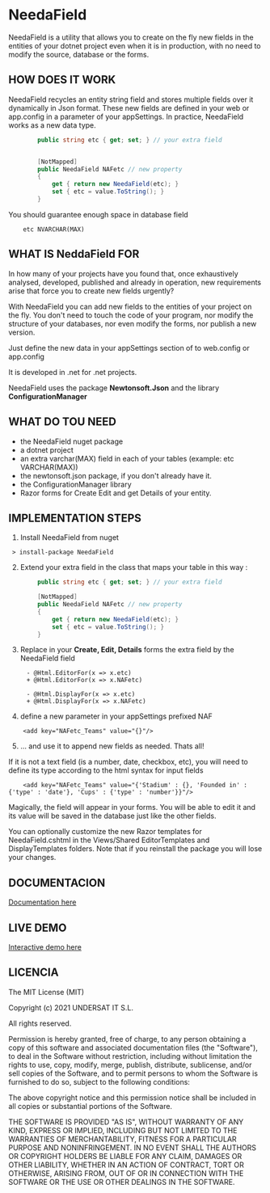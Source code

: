 # NeedaField

NeedaField is a utility that allows you to create on the fly new fields in the entities of your dotnet project even when it is in production, with no need to modify the source, database or the forms.


## HOW DOES IT WORK


NeedaField recycles an entity string field and stores multiple fields over it dynamically in Json format. These new fields are defined in your web or app.config in a parameter of your appSettings. In practice, NeedaField works as a new data type.

```cs
        public string etc { get; set; } // your extra field


        [NotMapped]
        public NeedaField NAFetc // new property
        {
            get { return new NeedaField(etc); }
            set { etc = value.ToString(); }
        }
```
You should guarantee enough space in database field 

```
	etc NVARCHAR(MAX)
```

## WHAT IS NeddaField FOR

In how many of your projects have you found that, once exhaustively analysed, developed, published and already in operation, new requirements arise that force you to create new fields urgently?

With NeedaField you can add new fields to the entities of your project on the fly. You don't need to touch the code of your program, nor modify the structure of your databases, nor even modify the forms, nor publish a new version.

Just define the new data in your appSettings section of to web.config or app.config

It is developed in .net for .net projects.

NeedaField uses the package **Newtonsoft.Json** and the library **ConfigurationManager**


## WHAT DO TOU NEED

- the NeedaField nuget package
- a dotnet project
- an extra varchar(MAX) field in each of your tables (example: etc VARCHAR(MAX))
- the newtonsoft.json package, if you don't already have it.
- the ConfigurationManager library
- Razor forms for Create Edit and get Details of your entity.


## IMPLEMENTATION STEPS

1. Install NeedaField from nuget
```
 > install-package NeedaField
```

2. Extend your extra field in the class that maps your table in this way :

```cs
        public string etc { get; set; } // your extra field

        [NotMapped]
        public NeedaField NAFetc // new property
        {
            get { return new NeedaField(etc); }
            set { etc = value.ToString(); }
        }
```

3. Replace in your **Create, Edit, Details** forms the extra field by the NeedaField field

```
	 - @Html.EditorFor(x => x.etc)      
	 + @Html.EditorFor(x => x.NAFetc) 
	 
	 - @Html.DisplayFor(x => x.etc)      
	 + @Html.DisplayFor(x => x.NAFetc) 
```
4. define a new parameter in your appSettings prefixed NAF

```
    <add key="NAFetc_Teams" value="{}"/>
```

5. ... and use it to append new fields as needed. Thats all! 

    <add key="NAFetc_Teams" value="{'Stadium' : {}}"/>
	
If it is not a text field (is a number, date, checkbox, etc), you will need to define its type according to the html syntax for input fields
```
	<add key="NAFetc_Teams" value="{'Stadium' : {}, 'Founded in' : {'type' : 'date'}, 'Cups' : {'type' : 'number'}}"/>
```
Magically, the field will appear in your forms. You will be able to edit it and its value will be saved in the database just like the other fields.

You can optionally customize the new Razor templates for NeedaField.cshtml in the Views/Shared EditorTemplates and DisplayTemplates folders. Note that if you reinstall the package you will lose your changes.

## DOCUMENTACION

[Documentation here](https://undersat.com/blog/NeedaField)

## LIVE DEMO
[Interactive demo here](https://soccer-NeedaField-sample-by-undersat.azurewebsites.net)
							
## LICENCIA 

The MIT License (MIT)

Copyright (c) 2021 UNDERSAT IT S.L.

All rights reserved.

Permission is hereby granted, free of charge, to any person obtaining a copy
of this software and associated documentation files (the "Software"), to deal
in the Software without restriction, including without limitation the rights
to use, copy, modify, merge, publish, distribute, sublicense, and/or sell
copies of the Software, and to permit persons to whom the Software is
furnished to do so, subject to the following conditions:

The above copyright notice and this permission notice shall be included in all
copies or substantial portions of the Software.

THE SOFTWARE IS PROVIDED "AS IS", WITHOUT WARRANTY OF ANY KIND, EXPRESS OR
IMPLIED, INCLUDING BUT NOT LIMITED TO THE WARRANTIES OF MERCHANTABILITY,
FITNESS FOR A PARTICULAR PURPOSE AND NONINFRINGEMENT. IN NO EVENT SHALL THE
AUTHORS OR COPYRIGHT HOLDERS BE LIABLE FOR ANY CLAIM, DAMAGES OR OTHER
LIABILITY, WHETHER IN AN ACTION OF CONTRACT, TORT OR OTHERWISE, ARISING FROM,
OUT OF OR IN CONNECTION WITH THE SOFTWARE OR THE USE OR OTHER DEALINGS IN THE
SOFTWARE.





